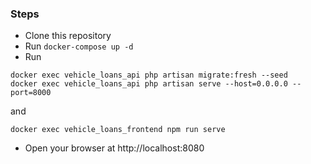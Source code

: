 ### Steps

- Clone this repository
- Run `docker-compose up -d`
- Run 
```
docker exec vehicle_loans_api php artisan migrate:fresh --seed
docker exec vehicle_loans_api php artisan serve --host=0.0.0.0 --port=8000
```

and

```
docker exec vehicle_loans_frontend npm run serve
```
- Open your browser at http://localhost:8080
